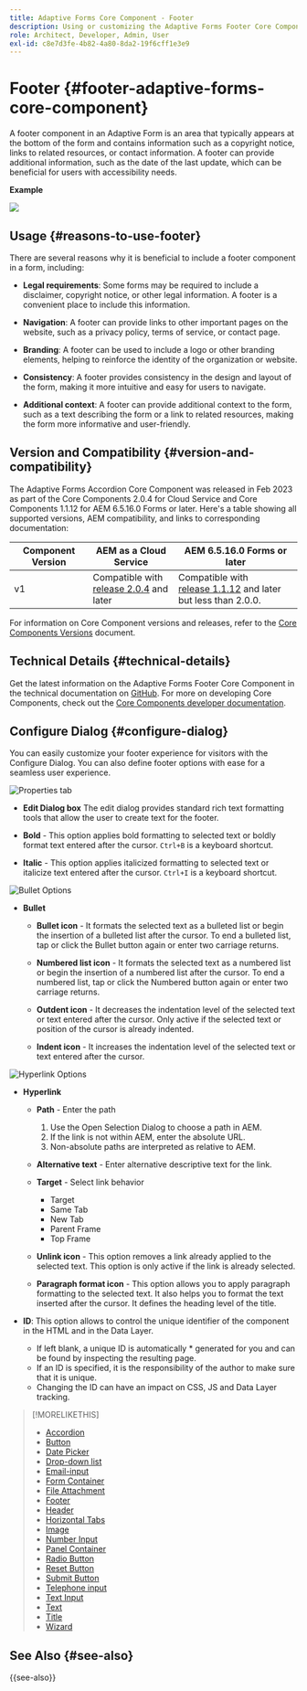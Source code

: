 ```yaml
---
title: Adaptive Forms Core Component - Footer
description: Using or customizing the Adaptive Forms Footer Core Component.
role: Architect, Developer, Admin, User
exl-id: c8e7d3fe-4b82-4a80-8da2-19f6cff1e3e9
---
```

# Footer {#footer-adaptive-forms-core-component}

A footer component in an Adaptive Form is an area that typically appears at the bottom of the form and contains information such as a copyright notice, links to related resources, or contact information. A footer can provide additional information, such as the date of the last update, which can be beneficial for users with accessibility needs.

**Example**

![](/help/adaptive-forms/assets/footer.png)

## Usage {#reasons-to-use-footer}

There are several reasons why it is beneficial to include a footer component in a form, including:

-   **Legal requirements**: Some forms may be required to include a disclaimer, copyright notice, or other legal information. A footer is a convenient place to include this information.

-   **Navigation**: A footer can provide links to other important pages on the website, such as a privacy policy, terms of service, or contact page.

-   **Branding**: A footer can be used to include a logo or other branding elements, helping to reinforce the identity of the organization or website.

-   **Consistency**: A footer provides consistency in the design and layout of the form, making it more intuitive and easy for users to navigate.

-   **Additional context**: A footer can provide additional context to the form, such as a text describing the form or a link to related resources, making the form more informative and user-friendly.

## Version and Compatibility {#version-and-compatibility}

The Adaptive Forms Accordion Core Component was released in Feb 2023 as part of the Core Components 2.0.4 for Cloud Service and Core Components 1.1.12 for AEM 6.5.16.0 Forms or later. Here's a table showing all supported versions, AEM compatibility, and links to corresponding documentation:

|Component Version|AEM as a Cloud Service|AEM 6.5.16.0 Forms or later|
|---|---|---|
|v1|Compatible with<br>[release 2.0.4](/help/adaptive-forms/version.md) and later| Compatible with<br>[release 1.1.12](/help/adaptive-forms/version.md) and later but less than 2.0.0.|

For information on Core Component versions and releases, refer to the [Core Components Versions](/help/adaptive-forms/version.md) document.

<!-- ## Sample Component Output {#sample-component-output}

To experience the Accordion Component as well as see examples of its configuration options as well as HTML and JSON output, visit the [Component Library](https://adobe.com/go/aem_cmp_library_accordion). -->

## Technical Details {#technical-details}

Get the latest information on the Adaptive Forms Footer Core Component in the technical documentation on [GitHub](https://github.com/adobe/aem-core-forms-components/tree/master/ui.af.apps/src/main/content/jcr_root/apps/core/fd/components/form/footer/v1/footer). For more on developing Core Components, check out the [Core Components developer documentation](/help/developing/overview.md).


## Configure Dialog {#configure-dialog}

You can easily customize your footer experience for visitors with the Configure Dialog. You can also define footer options with ease for a seamless user experience.

![Properties tab](/help/adaptive-forms/assets/footer_propertiestab.png)

-   **Edit Dialog box**
The edit dialog provides standard rich text formatting tools that allow the user to create text for the footer.

-   **Bold** - This option applies bold formatting to selected text or boldly   format text entered after the cursor. `Ctrl+B` is a keyboard shortcut.

-   **Italic** - This option applies italicized formatting to selected text or   italicize text entered after the cursor. `Ctrl+I` is a keyboard shortcut.

![Bullet Options](/help/adaptive-forms/assets/footer_bullet.png)


-   **Bullet**

    -   **Bullet icon** - It formats the selected text as a bulleted list or begin the insertion of a bulleted list after the cursor. To end a bulleted list, tap or click the Bullet button again or enter two carriage returns.

    -   **Numbered list icon** - It formats the selected text as a numbered list or begin the insertion of a numbered list after the cursor. To end a numbered list, tap or click the Numbered button again or enter two carriage returns.

    -   **Outdent icon** - It decreases the indentation level of the selected text or text entered after the cursor. Only active if the selected text or position of the cursor is already indented.
    
    *   **Indent icon** - It increases the indentation level of the selected text or text entered after the cursor.

 ![Hyperlink Options](/help/adaptive-forms/assets/footer_link.png)

-   **Hyperlink**

    -   **Path** - Enter the path
        1. Use the Open Selection Dialog to choose a path in AEM.
        1. If the link is not within AEM, enter the absolute URL.
        1. Non-absolute paths are interpreted as relative to AEM.
    
    -   **Alternative text** - Enter alternative descriptive text for the link.

    -   **Target** - Select link behavior
        - Target
        - Same Tab
        - New Tab
        - Parent Frame
        - Top Frame

    -   **Unlink icon** - This option removes a link already applied to the selected text. This option is only active if the link is already selected.

    -   **Paragraph format icon** - This option allows you to apply paragraph formatting to the selected text. It also helps you to format the text inserted after the cursor. It defines the heading level of the title.

-   **ID**: This option allows to control the unique identifier of the component in the HTML and in the Data Layer.

    - If left blank, a unique ID is automatically * generated for you and can be found by inspecting the resulting page.
    - If an ID is specified, it is the responsibility of the author to make sure that it is unique.
    - Changing the ID can have an impact on CSS, JS and Data Layer tracking.

<!--

## Related article {#related-article}

* [Create a standalone Adaptive Form](https://experienceleague.adobe.com/docs/experience-manager-cloud-service/content/forms/adaptive-forms-authoring/authoring-adaptive-forms-core-components/create-an-adaptive-form-on-forms-cs/creating-adaptive-form-core-components.html)

-->



>[!MORELIKETHIS]
>
>- [Accordion](/help/adaptive-forms/components/accordion.md)
>- [Button](/help/adaptive-forms/components/button.md)
>- [Date Picker](/help/adaptive-forms/components/date-picker.md)
>- [Drop-down list](/help/adaptive-forms/components/drop-down.md)
>- [Email-input](/help/adaptive-forms/components/email-input.md)
>- [Form Container](/help/adaptive-forms/components/form-container.md)
>- [File Attachment](/help/adaptive-forms/components/file-attachment.md)
>- [Footer](/help/adaptive-forms/components/footer.md)
>- [Header](/help/adaptive-forms/components/header.md)
>- [Horizontal Tabs](/help/adaptive-forms/components/horizontal-tabs.md)
>- [Image](/help/adaptive-forms/components/image.md)
>- [Number Input](/help/adaptive-forms/components/number-input.md)
>- [Panel Container](/help/adaptive-forms/components/panel-container.md)
>- [Radio Button](/help/adaptive-forms/components/radio-button.md)
>- [Reset Button](/help/adaptive-forms/components/reset-button.md)
>- [Submit Button](/help/adaptive-forms/components/submit-button.md)
>- [Telephone input](/help/adaptive-forms/components/telephone-input.md)
>- [Text Input](/help/adaptive-forms/components/text-input.md)
>- [Text](/help/adaptive-forms/components/text.md)
>- [Title](/help/adaptive-forms/components/title.md)
>- [Wizard](/help/adaptive-forms/components/wizard.md)

## See Also {#see-also}

{{see-also}}

